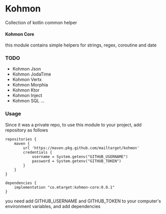 # Kohmon

Collection of kotlin common helper

#### Kohmon Core

this module contains simple helpers for strings, regex, coroutine and date

### TODO

- Kohmon Json
- Kohmon JodaTime
- Kohmon Vertx
- Kohmon Morphia
- Kohmon Ktor
- Kohmon Inject
- Kohmon SQL
...

### Usage

Since it was a private repo, to use this module to your project, add repository as follows

    repositories {
        maven {
            url 'https://maven.pkg.github.com/mailtarget/kohmon'
            credentials {
                username = System.getenv("GITHUB_USERNAME")
                password = System.getenv("GITHUB_TOKEN")
            }
        }
    }
    
    dependencies {
        implementation "co.mtarget:kohmon-core:0.0.1"
    }
    
you need add GITHUB_USERNAME and GITHUB_TOKEN to your computer's environment variables, and add dependencies